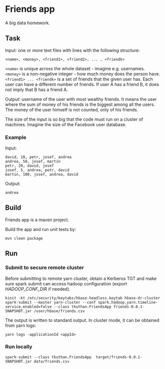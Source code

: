 # Friends app

A big data homework.

## Task

Input: one or more text files with lines with the following structure:

`<name>, <money>, <friend1>, <friend2>, ... , <friendk>`

`<name>` is unique across the whole dataset - imagine e.g. usernames. `<money>` is a non-negative integer - how much money does the person have. `<friend1> ... <friendk>` is a set of friends that the given user has. Each user can have a different number of friends. If user A has a friend B, it does not imply that B has a friend A.

Output: username of the user with most wealthy friends. It means the user where the sum of money of his friends is the biggest among all the users. The money of the user himself is not counted, only of his friends.

The size of the input is so big that the code must run on a cluster of machines. Imagine the size of the Facebook user database.

### Example

Input:
```
david, 10, petr, josef, andrea
andrea, 50, josef, martin
petr, 20, david, josef
josef, 5, andrea, petr, david
martin, 100, josef, andrea, david
```

Output:
```
andrea
```
## Build

Friends app is a maven project.

Build the app and run unit tests by:

`mvn clean package`

## Run

### Submit to secure remote cluster

Before submitting to remote yarn cluster, obtain a Kerberos TGT and make sure
spark submit can access hadoop configuration (export *HADOOP_CONF_DIR* if needed).

```
kinit -kt /etc/security/keytabs/hbase.headless.keytab hbase-dr-cluster 
spark-submit --master yarn-cluster --conf spark.hadoop.yarn.timeline-service.enabled=false --class tkuthan.FriendsApp friends-0.0.1-SNAPSHOT.jar /user/hbase/friends.csv
```

The output is written to standard output.
In cluster mode, it can be obtained from yarn logs:

`yarn logs -applicationId <appId>`

### Run locally

`spark-submit --class tkuthan.FriendsApp  target/friends-0.0.1-SNAPSHOT.jar data/friends.csv`